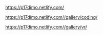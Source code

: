 https://p17dimo.netlify.com/

https://p17dimo.netlify.com//gallery/coding/

https://p17dimo.netlify.com//gallery/vr/
